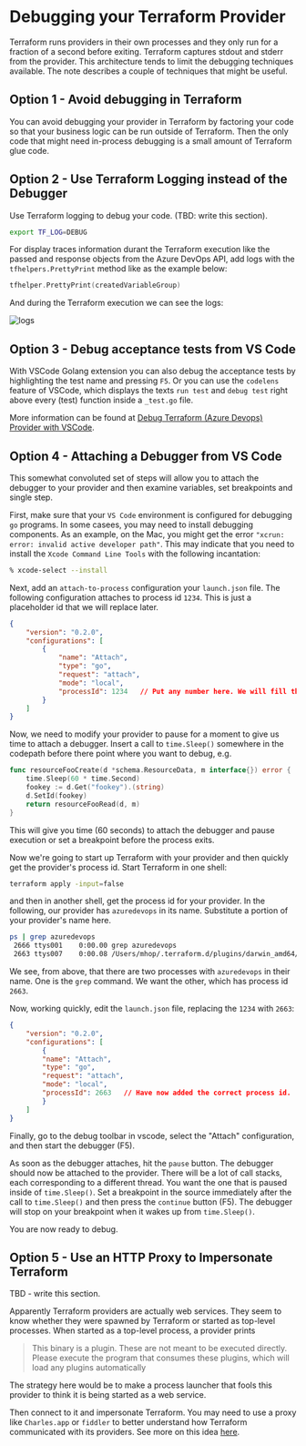# Debugging your Terraform Provider

Terraform runs providers in their own processes and they only run for a fraction of a second before exiting. Terraform captures stdout and stderr from the provider. This architecture tends to limit the debugging techniques available. The note describes a couple of techniques that might be useful.

## Option 1 - Avoid debugging in Terraform

You can avoid debugging your provider in Terraform by factoring your code so that your business logic can be run outside of Terraform. Then the only code that might need in-process debugging is a small amount of Terraform glue code.

## Option 2 - Use Terraform Logging instead of the Debugger

Use Terraform logging to debug your code. (TBD: write this section).

```sh
export TF_LOG=DEBUG
```

For display traces information durant the Terraform execution like the passed and response objects from the Azure DevOps API, add logs with the `tfhelpers.PrettyPrint` method like as the example below:

```go
tfhelper.PrettyPrint(createdVariableGroup)
```

And during the Terraform execution we can see the logs:

![logs](images/prettyprintlogs.png)

## Option 3 - Debug acceptance tests from VS Code

With VSCode Golang extension you can also debug the acceptance tests by highlighting the test name and pressing `F5`. 
Or you can use the `codelens` feature of VSCode, which displays the texts `run test` and `debug test` right above every (test) function inside a `_test.go` file.

More information can be found at [Debug Terraform (Azure Devops) Provider with VSCode](https://dev.to/eliises/debug-terraform-azuredevops-provider-with-vscode-c24).


## Option 4 - Attaching a Debugger from VS Code

This somewhat convoluted set of steps will allow you to attach the debugger to your provider and then examine variables, set breakpoints and single step.

First, make sure that your `VS Code` environment is configured for debugging `go` programs. In some casees, you may need to install debugging components. As an example, on the Mac, you might get the error `"xcrun: error: invalid active developer path"`. This may indicate that you need to install the `Xcode Command Line Tools` with the following incantation:

```sh
% xcode-select --install
```

Next, add an `attach-to-process` configuration your `launch.json` file. The following configuration attaches to process id `1234`. This is just a placeholder id that we will replace later.

```json
{
	"version": "0.2.0",
	"configurations": [
 		{
			"name": "Attach",
			"type": "go",
			"request": "attach",
            "mode": "local",
            "processId": 1234   // Put any number here. We will fill this in later.
        }
	]
}
```

Now, we need to modify your provider to pause for a moment to give us time to attach a debugger. Insert a call to `time.Sleep()` somewhere in the codepath before there point where you want to debug, e.g.

```go
func resourceFooCreate(d *schema.ResourceData, m interface{}) error {
	time.Sleep(60 * time.Second)
	fookey := d.Get("fookey").(string)
	d.SetId(fookey)
	return resourceFooRead(d, m)
}
```

This will give you time (60 seconds) to attach the debugger and pause execution or set a breakpoint before the process exits.

Now we're going to start up Terraform with your provider and then quickly get the provider's process id. Start Terraform in one shell:

```sh
terraform apply -input=false
```

and then in another shell, get the process id for your provider. In the following, our provider has `azuredevops` in its name. Substitute a portion of your provider's name here.

```sh
ps | grep azuredevops
 2666 ttys001    0:00.00 grep azuredevops
 2663 ttys007    0:00.08 /Users/mhop/.terraform.d/plugins/darwin_amd64/terraform-provider-azuredevops_v0.0.1
```

We see, from above, that there are two processes with `azuredevops` in their name. One is the `grep` command. We want the other, which has process id `2663`.

Now, working quickly, edit the `launch.json` file, replacing the `1234` with `2663`:

```json
{
	"version": "0.2.0",
	"configurations": [
		{
		"name": "Attach",
		"type": "go",
		"request": "attach",
		"mode": "local",
		"processId": 2663   // Have now added the correct process id.
		}
	]
}
```

Finally, go to the debug toolbar in vscode, select the "Attach" configuration, and then start the debugger (F5).

As soon as the debugger attaches, hit the `pause` button. The debugger should now be attached to the provider. There will be a lot of call stacks, each corresponding to a different thread. You want the one that is paused inside of `time.Sleep()`. Set a breakpoint in the source immediately after the call to `time.Sleep()` and then press the `continue` button (F5). The debugger will stop on your breakpoint when it wakes up from `time.Sleep()`.

You are now ready to debug.

## Option 5 - Use an HTTP Proxy to Impersonate Terraform

TBD - write this section.

Apparently Terraform providers are actually web services. They seem to know whether they were spawned by Terraform or started as top-level processes. When started as a top-level process, a provider prints

> This binary is a plugin. These are not meant to be executed directly.
Please execute the program that consumes these plugins, which will
load any plugins automatically

The strategy here would be to make a process launcher that fools this provider to think it is being started as a web service.

Then connect to it and impersonate Terraform. You may need to use a proxy like `Charles.app` or `fiddler` to better understand how Terraform communicated with its providers. See more on this idea [here](https://github.com/hashicorp/terraform/issues/16752).
